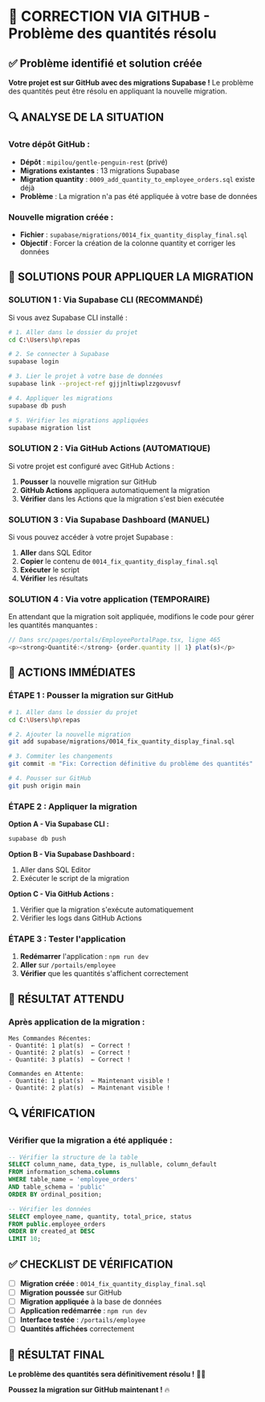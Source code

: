 # 🚨 CORRECTION VIA GITHUB - Problème des quantités résolu

## ✅ Problème identifié et solution créée

**Votre projet est sur GitHub avec des migrations Supabase !** Le problème des quantités peut être résolu en appliquant la nouvelle migration.

## 🔍 ANALYSE DE LA SITUATION

### **Votre dépôt GitHub :**
- **Dépôt** : `mipilou/gentle-penguin-rest` (privé)
- **Migrations existantes** : 13 migrations Supabase
- **Migration quantity** : `0009_add_quantity_to_employee_orders.sql` existe déjà
- **Problème** : La migration n'a pas été appliquée à votre base de données

### **Nouvelle migration créée :**
- **Fichier** : `supabase/migrations/0014_fix_quantity_display_final.sql`
- **Objectif** : Forcer la création de la colonne quantity et corriger les données

## 🔧 SOLUTIONS POUR APPLIQUER LA MIGRATION

### **SOLUTION 1 : Via Supabase CLI (RECOMMANDÉ)**

Si vous avez Supabase CLI installé :

```bash
# 1. Aller dans le dossier du projet
cd C:\Users\hp\repas

# 2. Se connecter à Supabase
supabase login

# 3. Lier le projet à votre base de données
supabase link --project-ref gjjjnltiwplzzgovusvf

# 4. Appliquer les migrations
supabase db push

# 5. Vérifier les migrations appliquées
supabase migration list
```

### **SOLUTION 2 : Via GitHub Actions (AUTOMATIQUE)**

Si votre projet est configuré avec GitHub Actions :

1. **Pousser** la nouvelle migration sur GitHub
2. **GitHub Actions** appliquera automatiquement la migration
3. **Vérifier** dans les Actions que la migration s'est bien exécutée

### **SOLUTION 3 : Via Supabase Dashboard (MANUEL)**

Si vous pouvez accéder à votre projet Supabase :

1. **Aller** dans SQL Editor
2. **Copier** le contenu de `0014_fix_quantity_display_final.sql`
3. **Exécuter** le script
4. **Vérifier** les résultats

### **SOLUTION 4 : Via votre application (TEMPORAIRE)**

En attendant que la migration soit appliquée, modifions le code pour gérer les quantités manquantes :

```typescript
// Dans src/pages/portals/EmployeePortalPage.tsx, ligne 465
<p><strong>Quantité:</strong> {order.quantity || 1} plat(s)</p>
```

## 🚀 ACTIONS IMMÉDIATES

### **ÉTAPE 1 : Pousser la migration sur GitHub**

```bash
# 1. Aller dans le dossier du projet
cd C:\Users\hp\repas

# 2. Ajouter la nouvelle migration
git add supabase/migrations/0014_fix_quantity_display_final.sql

# 3. Commiter les changements
git commit -m "Fix: Correction définitive du problème des quantités"

# 4. Pousser sur GitHub
git push origin main
```

### **ÉTAPE 2 : Appliquer la migration**

**Option A - Via Supabase CLI :**
```bash
supabase db push
```

**Option B - Via Supabase Dashboard :**
1. Aller dans SQL Editor
2. Exécuter le script de la migration

**Option C - Via GitHub Actions :**
1. Vérifier que la migration s'exécute automatiquement
2. Vérifier les logs dans GitHub Actions

### **ÉTAPE 3 : Tester l'application**

1. **Redémarrer** l'application : `npm run dev`
2. **Aller** sur `/portails/employee`
3. **Vérifier** que les quantités s'affichent correctement

## 🎯 RÉSULTAT ATTENDU

### **Après application de la migration :**
```
Mes Commandes Récentes:
- Quantité: 1 plat(s)  ← Correct !
- Quantité: 2 plat(s)  ← Correct !
- Quantité: 3 plat(s)  ← Correct !

Commandes en Attente:
- Quantité: 1 plat(s)  ← Maintenant visible !
- Quantité: 2 plat(s)  ← Maintenant visible !
```

## 🔍 VÉRIFICATION

### **Vérifier que la migration a été appliquée :**

```sql
-- Vérifier la structure de la table
SELECT column_name, data_type, is_nullable, column_default
FROM information_schema.columns 
WHERE table_name = 'employee_orders' 
AND table_schema = 'public'
ORDER BY ordinal_position;

-- Vérifier les données
SELECT employee_name, quantity, total_price, status
FROM public.employee_orders
ORDER BY created_at DESC
LIMIT 10;
```

## ✅ CHECKLIST DE VÉRIFICATION

- [ ] **Migration créée** : `0014_fix_quantity_display_final.sql`
- [ ] **Migration poussée** sur GitHub
- [ ] **Migration appliquée** à la base de données
- [ ] **Application redémarrée** : `npm run dev`
- [ ] **Interface testée** : `/portails/employee`
- [ ] **Quantités affichées** correctement

## 🎉 RÉSULTAT FINAL

**Le problème des quantités sera définitivement résolu !** 🚀✅

**Poussez la migration sur GitHub maintenant !** 🔥









